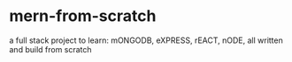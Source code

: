 # mern-from-scratch


a full stack project to learn:
mONGODB, eXPRESS, rEACT, nODE,
all written and build from scratch

